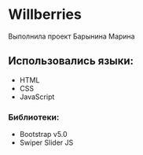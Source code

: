 # Willberries
Выполнила проект Барынина Марина
## Использовались языки:
- HTML
- CSS
- JavaScript
### Библиотеки:
- Bootstrap v5.0
- Swiper Slider JS
